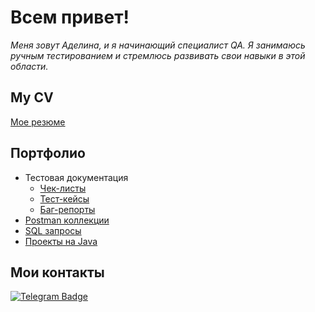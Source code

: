 # Всем привет!  

<div align="center">
  
</div>

_Меня зовут Аделина, и я начинающий специалист QA. Я занимаюсь ручным тестированием и стремлюсь развивать свои навыки в этой области._

## My CV 

[Мое резюме](https://drive.google.com/file/d/1jZPMnXFpHsTAtLgbvaxBGU0_wgq1bzcI/view?usp=sharing)

## Портфолио 
- Тестовая документация
  -  [Чек-листы](https://drive.google.com/file/d/1oGy9-SWLmA3R0SI-nQ82Gx4x-5BZgtCR/view?usp=sharing)
  -  [Тест-кейсы](https://drive.google.com/file/d/1_Nb9417FsdlsCxc4tO7G1s6F7Lf75IAX/view?usp=sharing)
  -  [Баг-репорты](https://drive.google.com/file/d/1t01V2keBNfgY1xMiVDR1JOt-Uftt8S1Z/view?usp=sharing)
- [Postman коллекции](https://github.com/AdelinaBayanova/Postman-collections)
- [SQL запросы](https://github.com/AdelinaBayanova/SQL-queries)
- <a href="https://github.com/AdelinaBayanova/Java-projects" target="_blank">Проекты на Java</a>
  
## Мои контакты

[![Telegram Badge](https://img.shields.io/badge/-Telegram-0088cc?style=flat-square&logo=Telegram&logoColor=white)](https://t.me/adelinailinet)
